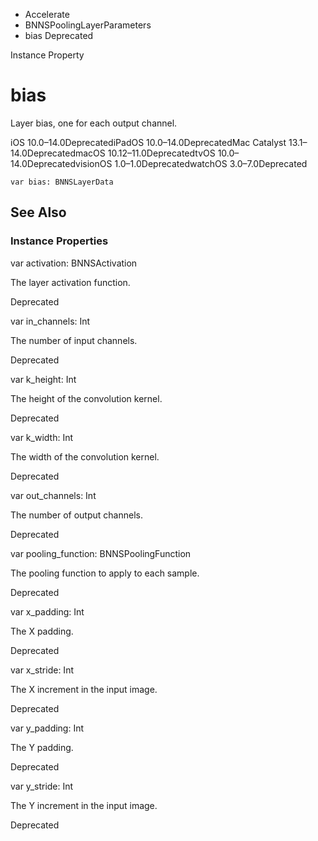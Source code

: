 

- Accelerate
- BNNSPoolingLayerParameters
-  bias Deprecated

Instance Property

# bias

Layer bias, one for each output channel.

iOS 10.0–14.0DeprecatediPadOS 10.0–14.0DeprecatedMac Catalyst 13.1–14.0DeprecatedmacOS 10.12–11.0DeprecatedtvOS 10.0–14.0DeprecatedvisionOS 1.0–1.0DeprecatedwatchOS 3.0–7.0Deprecated

``` source
var bias: BNNSLayerData
```

## See Also

### Instance Properties

var activation: BNNSActivation

The layer activation function.

Deprecated

var in_channels: Int

The number of input channels.

Deprecated

var k_height: Int

The height of the convolution kernel.

Deprecated

var k_width: Int

The width of the convolution kernel.

Deprecated

var out_channels: Int

The number of output channels.

Deprecated

var pooling_function: BNNSPoolingFunction

The pooling function to apply to each sample.

Deprecated

var x_padding: Int

The X padding.

Deprecated

var x_stride: Int

The X increment in the input image.

Deprecated

var y_padding: Int

The Y padding.

Deprecated

var y_stride: Int

The Y increment in the input image.

Deprecated


